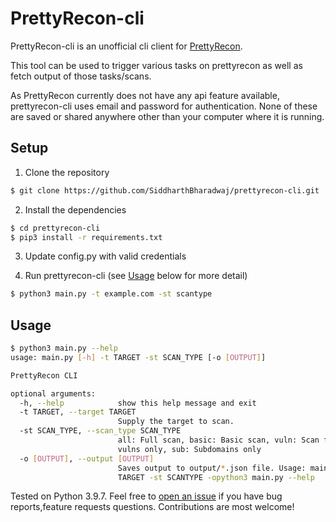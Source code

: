 # PrettyRecon-cli
PrettyRecon-cli is an unofficial cli client for [PrettyRecon](https://prettyrecon.com/).

This tool can be used to trigger various tasks on prettyrecon as well as fetch output of those tasks/scans.

As PrettyRecon currently does not have any api feature available, prettyrecon-cli uses email and password for authentication. None of these are saved or shared anywhere other than your computer where it is running.

## Setup

1. Clone the repository

```bash
$ git clone https://github.com/SiddharthBharadwaj/prettyrecon-cli.git
```

2. Install the dependencies

```bash
$ cd prettyrecon-cli
$ pip3 install -r requirements.txt
```
3. Update config.py with valid credentials

4. Run prettyrecon-cli (see [Usage](#usage) below for more detail)

```bash
$ python3 main.py -t example.com -st scantype
```

## Usage

```bash
$ python3 main.py --help
usage: main.py [-h] -t TARGET -st SCAN_TYPE [-o [OUTPUT]]

PrettyRecon CLI

optional arguments:
  -h, --help            show this help message and exit
  -t TARGET, --target TARGET
                        Supply the target to scan.
  -st SCAN_TYPE, --scan_type SCAN_TYPE
                        all: Full scan, basic: Basic scan, vuln: Scan for
                        vulns only, sub: Subdomains only
  -o [OUTPUT], --output [OUTPUT]
                        Saves output to output/*.json file. Usage: main.py -t
                        TARGET -st SCANTYPE -opython3 main.py --help
```

Tested on Python 3.9.7. Feel free to [open an issue](https://github.com/christophetd/cloudflair/issues/new) if you have bug reports,feature requests questions.
Contributions are most welcome!
